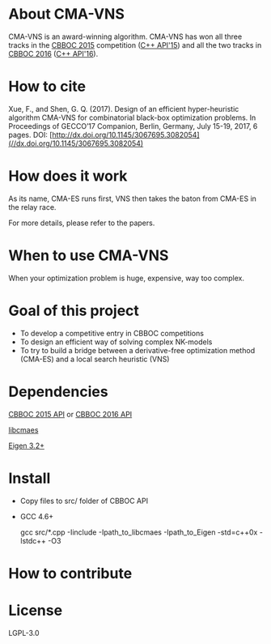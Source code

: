 # About CMA-VNS

CMA-VNS is an award-winning algorithm. CMA-VNS has won all three tracks in the [CBBOC 2015](//web.mst.edu/~tauritzd/CBBOC/GECCO2015/) competition ([C++ API'15](//github.com/cbboc/cpp/tree/CBBOC-2015)) and all the two tracks in [CBBOC 2016](//web.mst.edu/~tauritzd/CBBOC/GECCO2016/) ([C++ API'16](//github.com/cbboc/cpp/tree/master)).

# How to cite

  Xue, F., and Shen, G. Q. (2017). Design of an efficient hyper-heuristic algorithm CMA-VNS for combinatorial black-box optimization problems. In Proceedings of GECCO’17 Companion, Berlin, Germany, July 15-19, 2017, 6 pages. DOI: [http://dx.doi.org/10.1145/3067695.3082054](//dx.doi.org/10.1145/3067695.3082054)
  
# How does it work

As its name, CMA-ES runs first, VNS then takes the baton from CMA-ES in the relay race.

For more details, please refer to the papers.

# When to use CMA-VNS

When your optimization problem is huge, expensive, way too complex.

# Goal of this project

* To develop a competitive entry in CBBOC competitions
* To design an efficient way of solving complex NK-models
* To try to build a bridge between a derivative-free optimization method (CMA-ES) and a local search heuristic (VNS)

# Dependencies

[CBBOC 2015 API](//github.com/cbboc/cpp/tree/CBBOC-2015) or [CBBOC 2016 API](//github.com/cbboc/cpp)

[libcmaes](//github.com/beniz/libcmaes)

[Eigen 3.2+](//eigen.tuxfamily.org)

# Install

* Copy files to src/ folder of CBBOC API
* GCC 4.6+ 

    gcc src/*.cpp -Iinclude -Ipath_to_libcmaes -Ipath_to_Eigen -std=c++0x -lstdc++ -O3

# How to contribute

# License

LGPL-3.0


 
